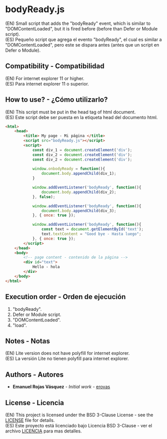 # bodyReady.js
(EN) Small script that adds the "bodyReady" event, which is similar to "DOMContentLoaded", but it is fired before (before than Defer or Module script).\
(ES) Pequeño script que agrega el evento "bodyReady", el cual es similar a "DOMContentLoaded", pero este se dispara antes (antes que un script en Defer o Module).

## Compatibility - Compatibilidad

(EN) For internet explorer 11 or higher.\
(ES) Para internet explorer 11 o superior.

## How to use? - ¿Cómo utilizarlo?

(EN) This script must be put in the head tag of html document.\
(ES) Este script debe ser puesta en la etiqueta head del documento html.

``` html
<html>
    <head>
        <title> My page - Mi página </title>
        <script src="bodyReady.js"></script>
        <script>
            const div_1 = document.createElement('div');
            const div_2 = document.createElement('div');
            const div_2 = document.createElement('div');
            
            window.onbodyReady = function(){
                document.body.appendChild(div_1);
            }

            window.addEventListener('bodyReady', function(){
                document.body.appendChild(div_2);
            }, false);

            window.addEventListener('bodyReady', function(){
                document.body.appendChild(div_3);
            }, { once: true });

            window.addEventListener('bodyReady', function(){
                const text = document.getElementById('text');
                text.textContent = "Good bye - Hasta luego";
            }, { once: true });
        </script>
    </head>
    <body>
        <!-- page content - contenido de la página -->
        <div id="text">
            Hello - hola
        </div>
    </body>
</html>
```

## Execution order - Orden de ejecución

1. "bodyReady".
2. Defer or Module script.
3. "DOMContentLoaded".
4. "load".

## Notes - Notas

(EN) Lite version does not have polyfill for internet explorer.\
(ES) La versión Lite no tienen polyfill para internet explorer.

## Authors - Autores

* **Emanuel Rojas Vásquez** - *Initial work* - [erovas](https://github.com/erovas)

## License - Licencia

(EN) This project is licensed under the BSD 3-Clause License - see the [LICENSE](https://github.com/erovas/bodyReady.js/blob/main/LICENSE) file for details.\
(ES) Este proyecto está licenciado bajo Licencia BSD 3-Clause - ver el archivo [LICENCIA](https://github.com/erovas/bodyReady.js/blob/main/LICENSE) para mas detalles.
